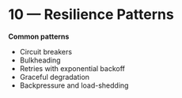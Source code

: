 # 10 — Resilience Patterns

**Common patterns**
- Circuit breakers
- Bulkheading
- Retries with exponential backoff
- Graceful degradation
- Backpressure and load-shedding
